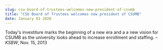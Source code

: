 ```yaml
---
slug: csu-board-of-trustees-welcomes-new-president-of-csumb
title: "CSU Board of Trustees welcomes new president of CSUMB"
date: January 01 2020
---
```


 
<p>
  Today's investiture marks the beginning of a new era and a a new vision for
  CSUMB as the university looks ahead to increase enrollment and staffing. –
  <em>KSBW</em>, Nov. 15, 2013
</p>
 
